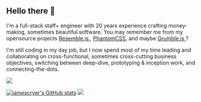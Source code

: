## Hello there 👋

I'm a full-stack staff+ engineer with 20 years experience crafting money-making, sometimes beautiful software. You may remember me from my opensource projects [Resemble.js
](https://github.com/rsmbl/Resemble.js), [PhantomCSS](https://github.com/HuddleEng/PhantomCSS), and maybe [Grumble.js
](https://github.com/jamescryer/grumble.js)?

I'm still coding in my day job, but I now spend most of my time leading and collaborating on cross-functional, sometimes cross-cutting business objectives, switching between deep-dive, prototyping & inception work, and connecting-the-dots.

<a href="https://www.github.com/jamescryer" target="_blank" rel="noreferrer"><img src="https://img.shields.io/github/followers/jamescryer?logo=github&style=for-the-badge&color=0891b2&labelColor=1c1917" /></a>

<a href="http://www.github.com/jamescryer"><img src="https://github-readme-stats.vercel.app/api?username=jamescryer&show_icons=true&hide=&count_private=true&title_color=0891b2&text_color=ffffff&icon_color=0891b2&bg_color=1c1917&hide_border=true&show_icons=true" alt="jamescryer's GitHub stats" /></a>
<a href="http://www.github.com/jamescryer"><img src="https://github-readme-streak-stats.herokuapp.com/?user=jamescryer&stroke=ffffff&background=1c1917&ring=0891b2&fire=0891b2&currStreakNum=ffffff&currStreakLabel=0891b2&sideNums=ffffff&sideLabels=ffffff&dates=ffffff&hide_border=true" /></a>
